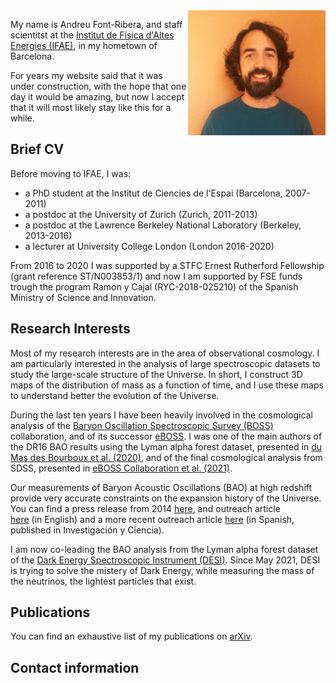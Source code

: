 <img src="FontRibera_Jan2021.jpg" width="220" height="200" style="float:right">

My name is Andreu Font-Ribera, and staff scientitst at the
<a href="http://www.ifae.es/eng/">Institut de Física d'Altes Energies (IFAE)</a>, in my hometown of Barcelona.

For years my website said that it was under construction, with the hope that one day it would be amazing, but now I accept that it will most likely stay like this for a while.

## Brief CV

Before moving to IFAE, I was:
  * a PhD student at the Institut de Ciencies de l'Espai (Barcelona, 2007-2011)
  * a postdoc at the University of Zurich (Zurich, 2011-2013)
  * a postdoc at the Lawrence Berkeley National Laboratory (Berkeley, 2013-2016)
  * a lecturer at University College London (London 2016-2020)

From 2016 to 2020 I was supported by a STFC Ernest Rutherford Fellowship (grant reference ST/N003853/1) and now I am supported by FSE funds trough the  program Ramon y Cajal (RYC-2018-025210) of the Spanish Ministry of Science and Innovation.


## Research Interests

Most of my research interests are in the area of observational cosmology.
I am particularly interested in the analysis of large spectroscopic datasets to study the large-scale structure of the Universe. 
In short, I construct 3D maps of the distribution of mass as a function of time, and I use these maps to understand better the evolution of the Universe.

During the last ten years I have been heavily involved in the cosmological analysis of the <a href="http://www.sdss3.org/surveys/boss.php/">Baryon Oscillation Spectroscopic Survey (BOSS)</a> collaboration, and of its successor 
<a href="https://www.sdss.org/surveys/eboss/">eBOSS</a>.
I was one of the main authors of the DR16 BAO results using the Lyman alpha forest dataset, presented in <a href="https://arxiv.org/abs/2007.08995">du Mas des Bourboux et al. (2020)</a>, and of the final cosmological analysis from SDSS, presented in <a href="https://arxiv.org/abs/2007.08991">eBOSS Collaboration et al. (2021)</a>. 

Our measurements of Baryon Acoustic Oscillations (BAO) at high redshift provide 
very accurate constraints on the expansion history of the Universe. 
You can find a press release from 2014 
<a href="http://newscenter.lbl.gov/news-releases/2014/04/07/boss-quasars-measure-expansion">here</a>, 
and outreach article  
<a href="http://www.earlyuniverse.org/the-universe-before-dark-energy/">here</a> (in English) 
and a more recent outreach article <a href="https://github.com/andreufont/andreufont.github.io/blob/master/eBOSS_IyC.pdf">here</a> (in Spanish, published in Investigación y Ciencia). 

I am now co-leading the BAO analysis from the Lyman alpha forest dataset of the 
<a href="http://desi.lbl.gov">Dark Energy Spectroscopic Instrument (DESI)</a>.
Since May 2021, DESI is trying to solve the mistery of Dark Energy, while measuring the mass of the neutrinos, the lightest particles that exist.
        
## Publications 
You can find an exhaustive list of my publications on 
<a href="https://arxiv.org/search/advanced?advanced=&terms-0-operator=AND&terms-0-term=font-ribera&terms-0-field=author&classification-physics_archives=all&classification-include_cross_list=exclude&date-filter_by=all_dates&date-year=&date-from_date=&date-to_date=&date-date_type=submitted_date&abstracts=hide&size=200&order=-announced_date_first">arXiv</a>.

## Contact information

<script language="JavaScript">
var username = "afont";
var hostname = "ifae.es";
var linktext = username + "@" + hostname ;
document.write("<a href='" + "mail" + "to:" + username + "@" + hostname + "'>" + linktext + "</a>");
</script>
